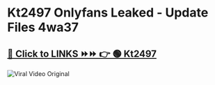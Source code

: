 
 # Kt2497 Onlyfans Leaked - Update Files 4wa37

## <h2><a href="https://clipsfans.com/Kt2497&ref=git">🔗 Click to LINKS ⏩⏩ 👉 🟢 Kt2497 </a></h2>

<a href="https://clipsfans.com/Kt2497&ref=git" rel="nofollow" data-target="animated-image.originalLink"><img src="https://i.ibb.co.com/xMMVF88/686577567.gif" alt="Viral Video Original" style="max-width: 100%; display: inline-block;" data-target="animated-image.originalImage"></a>

